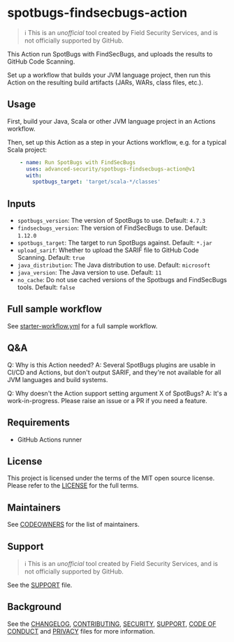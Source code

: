 # spotbugs-findsecbugs-action

> ℹ️ This is an _unofficial_ tool created by Field Security Services, and is not officially supported by GitHub.

This Action run SpotBugs with FindSecBugs, and uploads the results to GitHub Code Scanning.

Set up a workflow that builds your JVM language project, then run this Action on the resulting build artifacts (JARs, WARs, class files, etc.).

## Usage

First, build your Java, Scala or other JVM language project in an Actions workflow.

Then, set up this Action as a step in your Actions workflow, e.g. for a typical Scala project:

```yaml
    - name: Run SpotBugs with FindSecBugs
      uses: advanced-security/spotbugs-findsecbugs-action@v1
      with:
        spotbugs_target: 'target/scala-*/classes'
```

## Inputs

* `spotbugs_version`: The version of SpotBugs to use. Default: `4.7.3`
* `findsecbugs_version`: The version of FindSecBugs to use. Default: `1.12.0`
* `spotbugs_target`: The target to run SpotBugs against. Default: `*.jar`
* `upload_sarif`: Whether to upload the SARIF file to GitHub Code Scanning. Default: `true`
* `java_distribution`: The Java distribution to use. Default: `microsoft`
* `java_version`: The Java version to use. Default: `11`
* `no_cache`: Do not use cached versions of the Spotbugs and FindSecBugs tools. Default: `false`

## Full sample workflow

See [starter-workflow.yml](starter-workflow.yml) for a full sample workflow.

## Q&A

Q: Why is this Action needed?
A: Several SpotBugs plugins are usable in CI/CD and Actions, but don't output SARIF, and they're not available for all JVM languages and build systems.

Q: Why doesn't the Action support setting argument X of SpotBugs?
A: It's a work-in-progress. Please raise an issue or a PR if you need a feature.

## Requirements

* GitHub Actions runner

## License

This project is licensed under the terms of the MIT open source license. Please refer to the [LICENSE](LICENSE) for the full terms.

## Maintainers

See [CODEOWNERS](CODEOWNERS) for the list of maintainers.

## Support

> ℹ️ This is an _unofficial_ tool created by Field Security Services, and is not officially supported by GitHub.

See the [SUPPORT](SUPPORT.md) file.

## Background

See the [CHANGELOG](CHANGELOG.md), [CONTRIBUTING](CONTRIBUTING.md), [SECURITY](SECURITY.md), [SUPPORT](SUPPORT.md), [CODE OF CONDUCT](CODE_OF_CONDUCT.md) and [PRIVACY](PRIVACY.md) files for more information.
